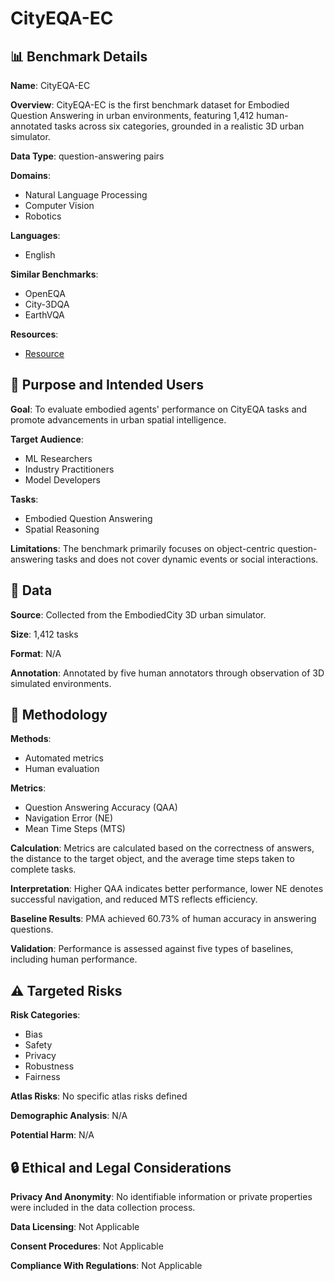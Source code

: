 # CityEQA-EC

## 📊 Benchmark Details

**Name**: CityEQA-EC

**Overview**: CityEQA-EC is the first benchmark dataset for Embodied Question Answering in urban environments, featuring 1,412 human-annotated tasks across six categories, grounded in a realistic 3D urban simulator.

**Data Type**: question-answering pairs

**Domains**:
- Natural Language Processing
- Computer Vision
- Robotics

**Languages**:
- English

**Similar Benchmarks**:
- OpenEQA
- City-3DQA
- EarthVQA

**Resources**:
- [Resource](https://anonymous.4open.science/r/CityEQA-3027)

## 🎯 Purpose and Intended Users

**Goal**: To evaluate embodied agents' performance on CityEQA tasks and promote advancements in urban spatial intelligence.

**Target Audience**:
- ML Researchers
- Industry Practitioners
- Model Developers

**Tasks**:
- Embodied Question Answering
- Spatial Reasoning

**Limitations**: The benchmark primarily focuses on object-centric question-answering tasks and does not cover dynamic events or social interactions.

## 💾 Data

**Source**: Collected from the EmbodiedCity 3D urban simulator.

**Size**: 1,412 tasks

**Format**: N/A

**Annotation**: Annotated by five human annotators through observation of 3D simulated environments.

## 🔬 Methodology

**Methods**:
- Automated metrics
- Human evaluation

**Metrics**:
- Question Answering Accuracy (QAA)
- Navigation Error (NE)
- Mean Time Steps (MTS)

**Calculation**: Metrics are calculated based on the correctness of answers, the distance to the target object, and the average time steps taken to complete tasks.

**Interpretation**: Higher QAA indicates better performance, lower NE denotes successful navigation, and reduced MTS reflects efficiency.

**Baseline Results**: PMA achieved 60.73% of human accuracy in answering questions.

**Validation**: Performance is assessed against five types of baselines, including human performance.

## ⚠️ Targeted Risks

**Risk Categories**:
- Bias
- Safety
- Privacy
- Robustness
- Fairness

**Atlas Risks**:
No specific atlas risks defined

**Demographic Analysis**: N/A

**Potential Harm**: N/A

## 🔒 Ethical and Legal Considerations

**Privacy And Anonymity**: No identifiable information or private properties were included in the data collection process.

**Data Licensing**: Not Applicable

**Consent Procedures**: Not Applicable

**Compliance With Regulations**: Not Applicable
